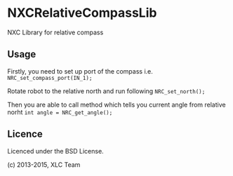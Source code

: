 NXCRelativeCompassLib
=====================

NXC Library for relative compass

## Usage

Firstly, you need to set up port of the compass
i.e. `NRC_set_compass_port(IN_1);`

Rotate robot to the relative north and run following
`NRC_set_north();`

Then you are able to call method which tells you current angle from relative norht
`int angle = NRC_get_angle();`


## Licence
Licenced under the BSD License.

(c) 2013-2015, XLC Team
